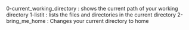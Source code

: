 0-current_working_directory : shows the current path of your working directory
1-listit : lists the files and directories in the current directory
2-bring_me_home : Changes your current directory to home

